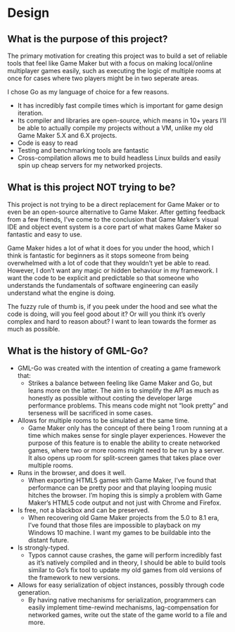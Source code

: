 # Design

## What is the purpose of this project?

The primary motivation for creating this project was to build a set of reliable tools that feel like Game Maker but with a focus on making local/online multiplayer games easily, such as executing the logic of multiple rooms at once for cases where two players might be in two seperate areas.

I chose Go as my language of choice for a few reasons.

- It has incredibly fast compile times which is important for game design iteration.
- Its compiler and libraries are open-source, which means in 10+ years I’ll be able to actually compile my projects without a VM, unlike my old Game Maker 5.X and 6.X projects.
- Code is easy to read
- Testing and benchmarking tools are fantastic
- Cross-compilation allows me to build headless Linux builds and easily spin up cheap servers for my networked projects.

## What is this project NOT trying to be?

This project is not trying to be a direct replacement for Game Maker or to even be an open-source alternative to Game Maker. After getting feedback from a few friends, I’ve come to the conclusion that Game Maker’s visual IDE and object event system is a core part of what makes Game Maker so fantastic and easy to use.

Game Maker hides a lot of what it does for you under the hood, which I think is fantastic for beginners as it stops someone from being overwhelmed with a lot of code that they wouldn’t yet be able to read. However, I don’t want any magic or hidden behaviour in my framework. I want the code to be explicit and predictable so that someone who understands the fundamentals of software engineering can easily understand what the engine is doing.

The fuzzy rule of thumb is, if you peek under the hood and see what the code is doing, will you feel good about it? Or will you think it’s overly complex and hard to reason about? I want to lean towards the former as much as possible.

## What is the history of GML-Go?

- GML-Go was created with the intention of creating a game framework that:
  - Strikes a balance between feeling like Game Maker and Go, but leans more on the latter. The aim is to simplify the API as much as honestly as possible without costing the developer large performance problems. This means code might not “look pretty” and terseness will be sacrificed in some cases.
- Allows for multiple rooms to be simulated at the same time. 
  - Game Maker only has the concept of there being 1 room running at a time which makes sense for single player experiences.  However the purpose of this feature is to enable the ability to create networked games, where two or more rooms might need to be run by a server. It also opens up room for split-screen games that takes place over multiple rooms.
- Runs in the browser, and does it well. 
  - When exporting HTML5 games with Game Maker, I’ve found that performance can be pretty poor and that playing looping music hitches the browser. I’m hoping this is simply a problem with Game Maker’s HTML5 code output and not just with Chrome and Firefox.
- Is free, not a blackbox and can be preserved. 
  - When recovering old Game Maker projects from the 5.0 to 8.1 era, I’ve found that those files are impossible to playback on my Windows 10 machine. I want my games to be buildable into the distant future.
- Is strongly-typed. 
  - Typos cannot cause crashes, the game will perform incredibly fast as it’s natively compiled and in theory, I should be able to build tools similar to Go’s fix tool to update my old games from old versions of the framework to new versions.
- Allows for easy serialization of object instances, possibly through code generation. 
  - By having native mechanisms for serialization, programmers can easily implement time-rewind mechanisms, lag-compensation for networked games, write out the state of the game world to a file and more.
